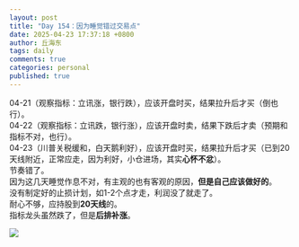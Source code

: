 ```yaml
---
layout: post
title: "Day 154：因为睡觉错过交易点"
date: 2025-04-23 17:37:18 +0800
author: 丘海东 
tags: daily
comments: true
categories: personal
published: true
---
```

04-21（观察指标：立讯涨，银行跌），应该开盘时买，结果拉升后才买（倒也行）。  
04-22（观察指标：立讯跌，银行涨），应该开盘时卖，结果下跌后才卖（预期和指标不对，也行）。  
04-23（川普关税缓和，白天鹅利好），应该开盘时买，结果拉升后才买（已到20天线附近，正常应走，因为利好，小仓进场，其实**心怀不忿**）。  
节奏错了。  
因为这几天睡觉作息不对，有主观的也有客观的原因，**但是自己应该做好的**。  
没有制定好的止损计划，如1-2个点才走，利润没了就走了。  
耐心不够，应持股到**20天线**的。  
指标龙头虽然跌了，但是**后排补涨**。  

![](https://wx4.sinaimg.cn/large/780bc50fgy1i0qvv8vnmoj20u015sgql.jpg)

